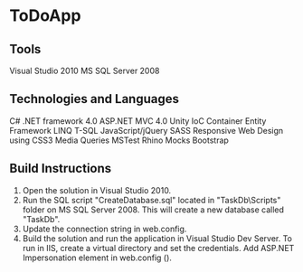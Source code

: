 ToDoApp
=======

Tools
-----
Visual Studio 2010
MS SQL Server 2008

Technologies and Languages
--------------------------
C#
.NET framework 4.0
ASP.NET MVC 4.0
Unity IoC Container
Entity Framework
LINQ
T-SQL
JavaScript/jQuery
SASS
Responsive Web Design using CSS3 Media Queries
MSTest
Rhino Mocks
Bootstrap

Build Instructions
------------------
1) Open the solution in Visual Studio 2010.
2) Run the SQL script "CreateDatabase.sql" located in "TaskDb\Scripts" folder on MS SQL Server 2008. This will create a new database called "TaskDb".
3) Update the connection string in web.config.
4) Build the solution and run the application in Visual Studio Dev Server. To run in IIS, create a virtual directory and set the credentials. Add ASP.NET Impersonation 
element in web.config (<identity impersonate="true"/>).

